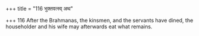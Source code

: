 +++
title = "116 भुक्तवत्स्व् अथ"

+++
116	After the Brahmanas, the kinsmen, and the servants have dined, the householder and his wife may afterwards eat what remains.